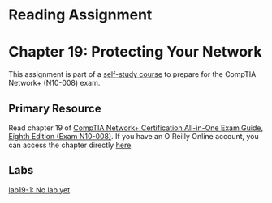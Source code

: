 # Reading Assignment
# Chapter 19: Protecting Your Network
This assignment is part of a [self-study course](../README.md) to prepare for the CompTIA Network+ (N10-008) exam.
## Primary Resource
Read chapter 19 of [CompTIA Network+ Certification All-in-One Exam Guide, Eighth Edition (Exam N10-008)](https://www.amazon.com/CompTIA-Network-Certification-N10-008-Comptia/dp/1264269056).  If you have an O'Reilly Online account, you can access the chapter directly [here](https://learning.oreilly.com/library/view/foo/xxxxxxxxxxxxx/ch19.xhtml).
## Labs
[lab19-1: No lab yet](lab19-1.md)</br>
